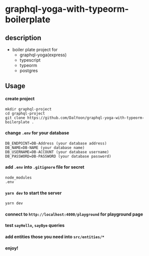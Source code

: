 # graphql-yoga-with-typeorm-boilerplate

## description

- boiler plate project for
  - graphql-yoga(express)
  - typescript
  - typeorm
  - postgres

## Usage

#### create project

```console
mkdir graphql-project
cd graphql-project
git clone https://github.com/DalYoon/graphql-yoga-with-typeorm-boilerplate .
```

#### change `.env` for your database

```
DB_ENDPOINT=DB-Address (your database address)
DB_NAME=DB-NAME (your database name)
DB_USERNAME=DB-ACCOUNT (your database username)
DB_PASSWORD=DB-PASSWORD (your database password)
```

#### add `.env` into `.gitignore` file for secret

```
node_modules
.env
```

#### `yarn dev` to start the server

```console
yarn dev
```

#### connect to `http://localhost:4000/playground` for playground page

#### test `sayHello`, `sayBye` queries

#### add entities those you need into `src/entities/*`

#### enjoy!
